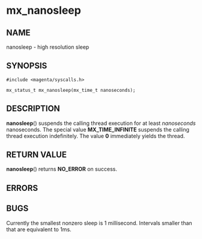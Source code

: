 # mx_nanosleep

## NAME

nanosleep - high resolution sleep

## SYNOPSIS

```
#include <magenta/syscalls.h>

mx_status_t mx_nanosleep(mx_time_t nanoseconds);
```

## DESCRIPTION

**nanosleep**() suspends the calling thread execution for
at least *nanoseconds* nanoseconds. The special value **MX_TIME_INFINITE**
suspends the calling thread execution indefinitely. The value **0** immediately
yields the thread.

## RETURN VALUE

**nanosleep**() returns **NO_ERROR** on success.

## ERRORS

## BUGS

Currently the smallest nonzero sleep is 1 millisecond. Intervals smaller
than that are equivalent to 1ms.
